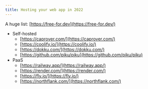 ```yaml
---
title: Hosting your web app in 2022
---
```


A huge list: [https://free-for.dev](https://free-for.dev/)
    
- Self-hosted 
	- [https://caprover.com/](https://caprover.com/)
	- [https://coolify.io/](https://coolify.io/)
	- [https://dokku.com/](https://dokku.com/)
	- [https://github.com/piku/piku](https://github.com/piku/piku)
- PaaS    
	- [https://railway.app/](https://railway.app/)
	- [https://render.com/](https://render.com/)
	- [https://fly.io/](https://fly.io/)
	- [https://northflank.com/](https://northflank.com/)